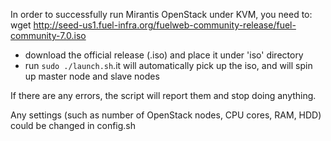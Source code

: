 In order to successfully run Mirantis OpenStack under KVM, you need to:
wget http://seed-us1.fuel-infra.org/fuelweb-community-release/fuel-community-7.0.iso
*   download the official release (.iso) and place it under 'iso' directory
*   run ``sudo ./launch.sh``.it will automatically pick up the iso, and will spin up master node and
slave nodes

If there are any errors, the script will report them and stop doing anything.

Any settings (such as number of OpenStack nodes, CPU cores, RAM, HDD) could be changed in config.sh
